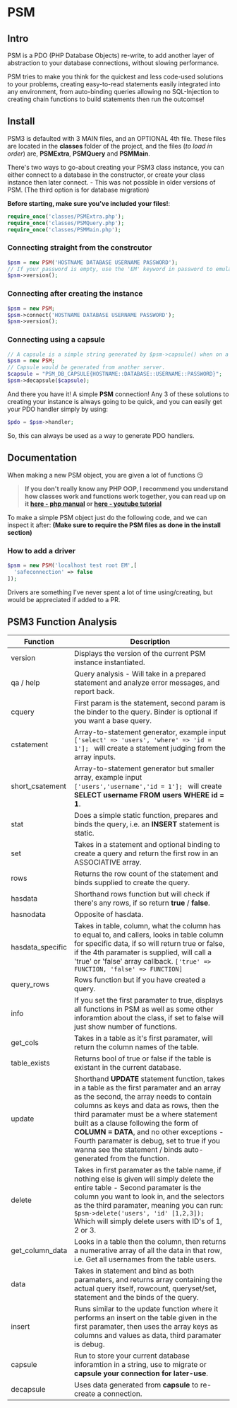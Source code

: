 # PSM
## Intro
PSM is a PDO (PHP Database Objects) re-write, to add another layer of abstraction to your database connections, without slowing performance.

PSM tries to make you think for the quickest and less code-used solutions to your problems, creating easy-to-read statements easily integrated into any environment, from auto-binding queries allowing no SQL-Injection to creating chain functions to build statements then run the outcomse!

## Install
PSM3 is defaulted with 3 MAIN files, and an OPTIONAL 4th file. These files are located in the **classes** folder of the project, and the files (*to load in order*) are, **PSMExtra**, **PSMQuery** and **PSMMain**.

There's two ways to go-about creating your PSM3 class instance, you can either connect to a database in the constructor, or create your class instance then later connect. - This was not possible in older versions of PSM. (The third option is for database migration)

**Before starting, make sure you've included your files!**:
```php
require_once('classes/PSMExtra.php');
require_once('classes/PSMQuery.php');
require_once('classes/PSMMain.php');
```
### Connecting straight from the constrcutor
```php
$psm = new PSM('HOSTNAME DATABASE USERNAME PASSWORD');
// If your password is empty, use the 'EM' keyword in password to emulate an empty space.
$psm->version();
```

### Connecting after creating the instance
```php
$psm = new PSM;
$psm->connect('HOSTNAME DATABASE USERNAME PASSWORD');
$psm->version();
```

### Connecting using a capsule
```php
// A capsule is a simple string generated by $psm->capsule() when on a server running PSM.
$psm = new PSM;
// Capsule would be generated from another server.
$capsule = "PSM_DB_CAPSULE{HOSTNAME::DATABASE::USERNAME::PASSWORD}";
$psm->decapsule($capsule);
```

And there you have it! A simple **PSM** connection! Any 3 of these solutions to creating your instance is always going to be quick, and you can easily get your PDO handler simply by using:

```php
$pdo = $psm->handler;
```

So, this can always be used as a way to generate PDO handlers.

## Documentation
When making a new PSM object, you are given a lot of functions :smirk:

> **If you don't really know any PHP OOP, I recommend you understand how classes work and functions work together, you can read up on it [here - php manual](http://php.net/manual/en/language.oop5.php) or [here - youtube tutorial](https://www.youtube.com/watch?v=ipp4WPDwwvk&list=PLfdtiltiRHWF0RicJb20da8nECQ1jFvla)**

To make a simple PSM object just do the following code, and we can inspect it after:
**(Make sure to require the PSM files as done in the install section)**

### How to add a driver
```php
$psm = new PSM('localhost test root EM',[
  'safeconnection' => false
]);
```
Drivers are something I've never spent a lot of time using/creating, but would be appreciated if added to a PR.

## PSM3 Function Analysis

| Function | Description |
| -------- | ----------- |
| version | Displays the version of the current PSM instance instantiated. |
| qa / help | Query analysis - Will take in a prepared statement and analyze error messages, and report back. |
| cquery | First param is the statement, second param is the binder to the query. Binder is optional if you want a base query. |
| cstatement | Array-to-statement generator, example input ```['select' => 'users', 'where' => 'id = 1']; ``` will create a statement judging from the array inputs. |
| short_csatement | Array-to-statement generator but smaller array, example input ```['users','username','id = 1']; ``` will create **SELECT username FROM users WHERE id = 1**. |
| stat | Does a simple static function, prepares and binds the query, i.e. an **INSERT** statement is static. |
| set | Takes in a statement and optional binding to create a query and return the first row in an ASSOCIATIVE array. |
| rows | Returns the row count of the statement and binds supplied to create the query. |
| hasdata | Shorthand rows function but will check if there's any rows, if so return **true** / **false**. |
| hasnodata | Opposite of hasdata. |
| hasdata_specific | Takes in table, column, what the column has to equal to, and callers, looks in table column for specific data, if so will return true or false, if the 4th paramater is supplied, will call a 'true' or 'false' array callback. ```['true' => FUNCTION, 'false' => FUNCTION] ``` |
| query_rows | Rows function but if you have created a query. |
| info | If you set the first paramater to true, displays all functions in PSM as well as some other inforamtion about the class, if set to false will just show number of functions. |
| get_cols | Takes in a table as it's first paramater, will return the column names of the table. |
| table_exists | Returns bool of true or false if the table is existant in the current database. |
| update | Shorthand **UPDATE** statement function, takes in a table as the first paramater and an array as the second, the array needs to contain columns as keys and data as rows, then the third paramater must be a where statement built as a clause following the form of **COLUMN = DATA**, and no other exceptions - Fourth paramater is debug, set to true if you wanna see the statement / binds auto-generated from the function. |
| delete | Takes in first paramater as the table name, if nothing else is given will simply delete the entire table - Second paramater is the column you want to look in, and the selectors as the third paramater, meaning you can run: ```$psm->delete('users', 'id' [1,2,3]);``` Which will simply delete users with ID's of 1, 2 or 3. |
| get_column_data | Looks in a table then the column, then returns a numerative array of all the data in that row, i.e. Get all usernames from the table users. |
| data | Takes in statement and bind as both paramaters, and returns array containing the actual query itself, rowcount, queryset/set, statement and the binds of the query. |
| insert | Runs similar to the update function where it performs an insert on the table given in the first paramater, then uses the array keys as columns and values as data, third paramater is debug. |
| capsule | Run to store your current database inforamtion in a string, use to migrate or **capsule your connection for later-use**.
| decapsule | Uses data generated from **capsule** to re-create a connection. |




